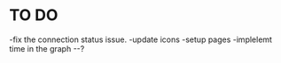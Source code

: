#  TO DO   
   -fix the connection status issue.
   -update icons
   -setup pages
   -implelemt time in the graph
   --?
